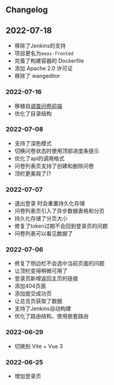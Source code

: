 ## Changelog

## 2022-07-18

- 移除了Jenkins的支持
- 项目更名为`eeas-fronted`
- 完善了构建容器的 Dockerfile
- 添加 Apache 2.0 许可证
- 移除了 wangeditor

### 2022-07-16

- 移植自[调查问卷前端](https://github.com/akagiyui/survey-frontend)
- 优化了目录结构

### 2022-07-08

- 支持了深色模式
- 切换问卷状态时使用顶部进度条提示
- 优化了api的调用格式
- 问卷列表页支持了创建和删除问卷
- 顶栏更美观了(?

### 2022-07-07

- 退出登录 时会重置持久化存储
- 问卷列表页引入了异步数据表格和分页
- 持久化存储了分页大小
- 修复了token过期不会回到登录页的问题
- 问卷列表可以看见数据了

### 2022-07-06

- 修复了侧边栏不会选中当前页面的问题
- 让顶栏变得稍微可用了
- 登录页新增返回主页的链接
- 添加404页面
- 添加提交成功页
- 让总览页获取了数据
- 支持了Jenkins自动构建
- 优化了路由结构，使用嵌套路由

### 2022-06-29

- 切换到 Vite + Vue 3

### 2022-06-25

- 增加登录页

